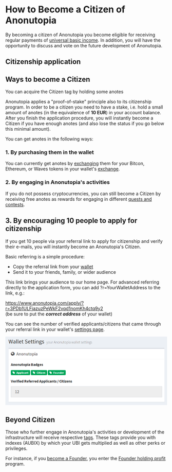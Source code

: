 # How to Become a Citizen of Anonutopia

By becoming a citizen of Anonutopia you become eligible for receiving regular payments of [universal basic income](https://github.com/anonutopia/docs.anonutopia.com/blob/master/anonutopia/outline.md#being-a-citizen-in-anonutopia). In addition, you will have the opportunity to discuss and vote on the future development of Anonutopia. 

## Citizenship application

## Ways to become a Citizen

You can acquire the Citizen tag by holding some anotes 

Anonutopia applies a "proof-of-stake" principle also to its citizenship program. In order to be a citizen you need to have a stake, i.e. hold a small amount of anotes (in the equivalence of **10 EUR**) in your account balance. After you finish the application procedure, you will instantly become a Citizen if you have enough anotes (and also lose the status if you go below this minimal amount).

You can get anotes in the following ways: 

### 1. By purchasing them in the wallet

You can currently get anotes by [exchanging](https://github.com/anonutopia/docs.anonutopia.com/blob/master/how-to/use-wallet.md#exchange) them for your Bitcon, Ethereum, or Waves tokens in your wallet's [exchange](https://wallet.anonutopia.com/exchange/).

### 2. By engaging in Anonutopia's activities

If you do not possess cryptocurrencies, you can still become a Citizen by receiving free anotes as rewards for engaging in different [quests and contests](https://github.com/anonutopia/docs.anonutopia.com/blob/master/how-to/get-free-anotes.md). 


## 3. By encouraging 10 people to apply for citizenship

If you get 10 people via your referral link to apply for citizenship and verify their e-mails, you will instantly become an Anonutopia's Citizen.

Basic referring is a simple procedure:

 * Copy the referral link from your [wallet](https://wallet.anonutopia.com/profit/) 
 * Send it to your friends, family, or wider audience

This link brings your audience to our home page. For advanced referring directly to the application form, you can add ?r=YourWalletAddress to the link, e.g.:

   https://www.anonutopia.com/apply/?r=3PDb1ULFjazuzPeWkF2vqd1nomKh4ctq9y2<br/>(be sure to put the _**correct address**_ of your wallet)

You can see the number of verified applicants/citizens that came through your referral link in your wallet's [settings page](https://wallet.anonutopia.com/settings/).

![Anonutopia Wallet - Settings](https://github.com/anonutopia/docs.anonutopia.com/blob/master/files/use-wallet/settings.png) 



## Beyond Citizen

Those who further engage in Anonutopia's activities or development of the infrastructure will receive respective [tags](https://github.com/anonutopia/docs.anonutopia.com/blob/master/anonutopia/system-of-badges-in-anonutopia.md). These tags provide you with indexes (AUBIX) by which your UBI gets multiplied as well as other perks or privileges. 

For instance, if you [become a Founder](https://www.anonutopia.com/crowdfunding/), you enter the [Founder holding profit](https://github.com/anonutopia/docs.anonutopia.com/blob/master/how-to/use-wallet.md#founder-holding-profit) program.    



